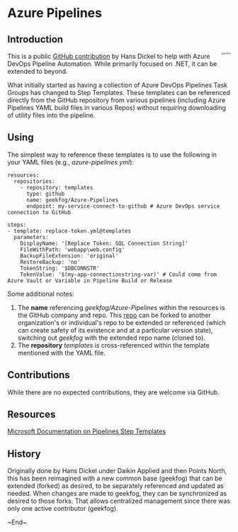 # Azure Pipelines

## Introduction
<img src="https://github.com/geekfog.png" alt="geekfog" style="zoom:30%; float:right" />This is a public [GitHub contribution](https://github.com/geekfog/Azure-Pipelines) by Hans Dickel to help with Azure DevOps Pipeline Automation. While primarily focused on .NET, it can be extended to beyond.

What initially started as having a collection of Azure DevOps Pipelines Task Groups has changed to Step Templates.  These templates can be referenced directly from the GitHub repository from various pipelines (including Azure Pipelines YAML build files in various Repos) without requiring downloading of utility files into the pipeline.

## Using
The simplest way to reference these templates is to use the following in your YAML files (e.g., *azure-pipelines.yml*):

```
resources:
  repositories:
    - repository: templates
      type: github
      name: geekfog/Azure-Pipelines
      endpoint: my-service-connect-to-github # Azure DevOps service connection to GitHub

steps:
- template: replace-token.yml@templates
  parameters:
    DisplayName: '[Replace Token: SQL Connection String]'
    FileWithPath: 'webapp\web.config'
    BackupFileExtension: 'original'
    RestoreBackup: 'no'
    TokenString: '$DBCONNSTR'
    TokenValue: '$(my-app-connectionstring-var)' # Could come from Azure Vault or Variable in Pipeline Build or Release
```

Some additional notes:
1. The **name** referencing *geekfog/Azure-Pipelines* within the resources is the GitHub company and repo. This [repo](https://github.com/geekfog/Azure-Pipelines.git) can be forked to another organization's or individual's repo to be extended or referenced (which can create safety of its existence and at a particular version state), switching out *geekfog* with the extended repo name (cloned to).
2. The **repository** *templates* is cross-referenced within the template mentioned with the YAML file.

## Contributions

While there are no expected contributions, they are welcome via GitHub.

## Resources
[Microsoft Documentation on Pipelines Step Templates](https://docs.microsoft.com/en-us/azure/devops/pipelines/process/templates?view=azure-devops)

## History

Originally done by Hans Dickel under Daikin Applied and then Points North, this has been reimagined with a new common base (geekfog) that can be extended (forked) as desired, to be separately referenced and updated as needed. When changes are made to geekfog, they can be synchronized as desired to those forks. That allows centralized management since there was only one active contributor (geekfog).

\~End~
